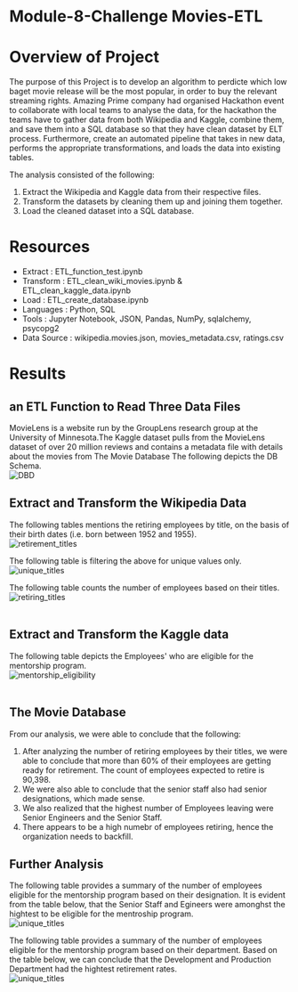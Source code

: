 # Module-8-Challenge  Movies-ETL
# Overview of Project #
The purpose of this Project is to develop an algorithm to perdicte which low baget movie release will be the most popular, in order to buy the relevant streaming rights. Amazing Prime company had organised Hackathon event to collaborate with local teams to analyse the data, for the hackathon the teams have to gather data from both Wikipedia and Kaggle, combine them, and save them into a SQL database so that they have clean dataset by ELT process. Furthermore, create an automated pipeline that takes in new data, performs the appropriate transformations, and loads the data into existing tables. 

The analysis consisted of the following:
1. Extract the Wikipedia and Kaggle data from their respective files.
2. Transform the datasets by cleaning them up and joining them together.
3. Load the cleaned dataset into a SQL database.

# Resources #

- Extract : ETL_function_test.ipynb
- Transform : ETL_clean_wiki_movies.ipynb & ETL_clean_kaggle_data.ipynb <br>
- Load : ETL_create_database.ipynb <br>
- Languages : Python, SQL <br>
- Tools : Jupyter Notebook, JSON, Pandas, NumPy, sqlalchemy, psycopg2 <br>
- Data Source : wikipedia.movies.json, movies_metadata.csv, ratings.csv 

# Results #
## an ETL Function to Read Three Data Files ##
MovieLens is a website run by the GroupLens research group at the University of Minnesota.The Kaggle dataset pulls from the MovieLens dataset of over 20 million reviews and contains a metadata file with details about the movies from The Movie Database 
The following depicts the DB Schema. <br>
![DBD](/Pewlett-Hackard-Analysis/Image/EmployeeDB.png)

##  Extract and Transform the Wikipedia Data ##
The following tables mentions the retiring employees by title, on the basis of their birth dates (i.e. born between 1952 and 1955). <br>
![retirement_titles](/Pewlett-Hackard-Analysis/Image/retirement_titles.png) <br>

The following table is filtering the above for unique values only. <br>
![unique_titles](/Pewlett-Hackard-Analysis/Image/unique_titles.png) <br>

The following table counts the number of employees based on their titles. <br>
![retiring_titles](/Pewlett-Hackard-Analysis/Image/retiring_titles.png)
<br><br>

## Extract and Transform the Kaggle data ##
The following table depicts the Employees' who are eligible for the mentorship program. <br>
![mentorship_eligibility](/Pewlett-Hackard-Analysis/Image/mentorship_eligibility.png)
<br><br>

## The Movie Database ##
From our analysis, we were able to conclude that the following:
1. After analyzing the number of retiring employees by their titles, we were able to conclude that more than 60% of their employees are getting ready for retirement. The count of employees expected to retire is 90,398.
2. We were also able to conclude that the senior staff also had senior designations, which made sense.
3. We also realized that the highest number of Employees leaving were Senior Engineers and the Senior Staff. 
4. There appears to be a high numebr of employees retiring, hence the organization needs to backfill. 

## Further Analysis ##
The following table provides a summary of the number of employees eligible for the mentorship program based on their designation. 
It is evident from the table below, that the Senior Staff and Egineers were amonghst the hightest to be eligible for the mentroship program. <br>
![unique_titles](/Pewlett-Hackard-Analysis/Image/mentorship_emp.png) <br>

The following table provides a summary of the number of employees eligible for the mentorship program based on their department. 
Based on the table below, we can conclude that the Development and Production Department had the hightest retirement rates. <br>
![unique_titles](/Pewlett-Hackard-Analysis/Image/retirement_departments.png) <br>

